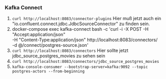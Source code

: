 ### Kafka Connect

1. `curl http://localhost:8083/connector-plugins`
Hier muß jetzt auch ein "io.confluent.connect.jdbc.JdbcSourceConnector" zu finden sein.
2. docker-compose exec kafka-connect bash -c 'curl -i -X POST -H "Accept:application/json" \
   -H  "Content-Type:application/json" http://localhost:8083/connectors/ \
   -d @/connect/postgres-source.json'
3. `curl http://localhost:8083/connectors` Hier sollte jetzt jdbc_source_postgres_movies zu sehen sein
4. `curl http://localhost:8083/connectors/jdbc_source_postgres_movies`
5. `kafka-console-consumer --bootstrap-server=kafka:9092 --topic postgres-actors --from-beginning`


